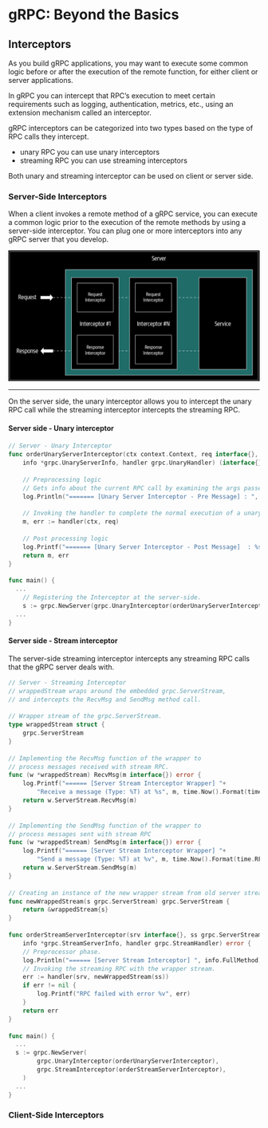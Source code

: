 # gRPC: Beyond the Basics

## Interceptors
As you build gRPC applications, you may want to execute some common logic before or after the execution of the remote function, for either client or server applications.

In gRPC you can intercept that RPC’s execution to meet certain requirements such as logging, authentication, metrics, etc., using an extension mechanism called an interceptor.

gRPC interceptors can be categorized into two types based on the type of RPC calls they intercept. 
- unary RPC you can use unary interceptors
- streaming RPC you can use streaming interceptors

Both unary and streaming interceptor can be used on client or server side.

### Server-Side Interceptors
When a client invokes a remote method of a gRPC service, you can execute a common logic prior to the execution of the remote methods by using a server-side interceptor. You can plug one or more interceptors into any gRPC server that you develop.

<div align="center">
  <img src="images/server-side-interceptor.png">
</div>

---

On the server side, the unary interceptor allows you to intercept the unary RPC call while the streaming interceptor intercepts the streaming RPC.

#### Server side - Unary interceptor

```go
// Server - Unary Interceptor
func orderUnaryServerInterceptor(ctx context.Context, req interface{},
	info *grpc.UnaryServerInfo, handler grpc.UnaryHandler) (interface{}, error) {

	// Preprocessing logic
	// Gets info about the current RPC call by examining the args passed in
	log.Println("======= [Unary Server Interceptor - Pre Message] : ", info.FullMethod)

	// Invoking the handler to complete the normal execution of a unary RPC.
	m, err := handler(ctx, req)

	// Post processing logic
	log.Printf("======= [Unary Server Interceptor - Post Message]  : %s", m)
	return m, err
}

func main() {
  ...
	// Registering the Interceptor at the server-side.
	s := grpc.NewServer(grpc.UnaryInterceptor(orderUnaryServerInterceptor))
  ...
}
```

#### Server side - Stream interceptor
The server-side streaming interceptor intercepts any streaming RPC calls that the gRPC server deals with. 

```go
// Server - Streaming Interceptor
// wrappedStream wraps around the embedded grpc.ServerStream,
// and intercepts the RecvMsg and SendMsg method call.

// Wrapper stream of the grpc.ServerStream.
type wrappedStream struct {
	grpc.ServerStream
}

// Implementing the RecvMsg function of the wrapper to
// process messages received with stream RPC.
func (w *wrappedStream) RecvMsg(m interface{}) error {
	log.Printf("====== [Server Stream Interceptor Wrapper] "+
		"Receive a message (Type: %T) at %s", m, time.Now().Format(time.RFC3339))
	return w.ServerStream.RecvMsg(m)
}

// Implementing the SendMsg function of the wrapper to
// process messages sent with stream RPC
func (w *wrappedStream) SendMsg(m interface{}) error {
	log.Printf("====== [Server Stream Interceptor Wrapper] "+
		"Send a message (Type: %T) at %v", m, time.Now().Format(time.RFC3339))
	return w.ServerStream.SendMsg(m)
}

// Creating an instance of the new wrapper stream from old server stream
func newWrappedStream(s grpc.ServerStream) grpc.ServerStream {
	return &wrappedStream{s}
}

func orderStreamServerInterceptor(srv interface{}, ss grpc.ServerStream,
	info *grpc.StreamServerInfo, handler grpc.StreamHandler) error {
	// Preprocessor phase.
	log.Println("====== [Server Stream Interceptor] ", info.FullMethod)
	// Invoking the streaming RPC with the wrapper stream.
	err := handler(srv, newWrappedStream(ss))
	if err != nil {
		log.Printf("RPC failed with error %v", err)
	}
	return err
}

func main() {
  ...
  s := grpc.NewServer(
		grpc.UnaryInterceptor(orderUnaryServerInterceptor),
		grpc.StreamInterceptor(orderStreamServerInterceptor),
	)
  ...
}
```

### Client-Side Interceptors

